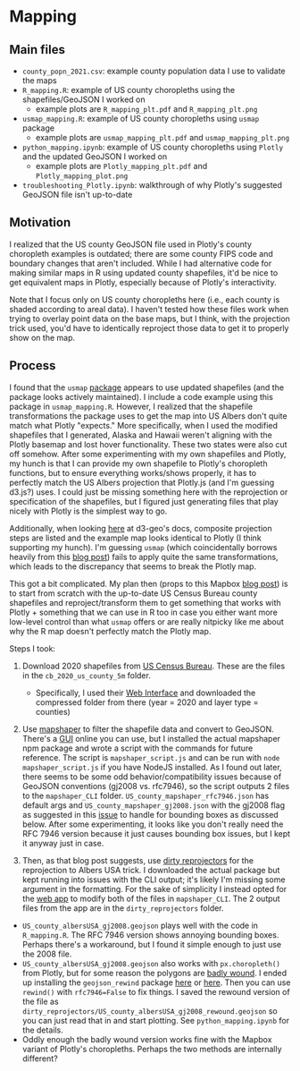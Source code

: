# Mapping

## Main files

- `county_popn_2021.csv`: example county population data I use to validate the maps
- `R_mapping.R`: example of US county choropleths using the shapefiles/GeoJSON I worked on
  - example plots are `R_mapping_plt.pdf` and `R_mapping_plt.png`
- `usmap_mapping.R`: example of US county choropleths using `usmap` package
  - example plots are `usmap_mapping_plt.pdf` and `usmap_mapping_plt.png`
- `python_mapping.ipynb`: example of US county choropleths using `Plotly` and the updated GeoJSON I worked on 
  - example plots are `Plotly_mapping_plt.pdf` and `Plotly_mapping_plot.png`
- `troubleshooting_Plotly.ipynb`: walkthrough of why Plotly's suggested GeoJSON file isn't up-to-date

## Motivation

I realized that the US county GeoJSON file used in Plotly's county choropleth examples is outdated; there are some county FIPS code and boundary changes that aren't included. While I had alternative code for making similar maps in R using updated county shapefiles, it'd be nice to get equivalent maps in Plotly, especially because of Plotly's interactivity. 

Note that I focus only on US county choropleths here (i.e., each county is shaded according to areal data). I haven't tested how these files work when trying to overlay point data on the base maps, but I think, with the projection trick used, you'd have to identically reproject those data to get it to properly show on the map.

## Process

I found that the `usmap` [package](https://github.com/pdil/usmap) appears to use updated shapefiles (and the package looks actively maintained). I include a code example using this package in `usmap_mapping.R`. However, I realized that the shapefile transformations the package uses to get the map into US Albers don't quite match what Plotly "expects." More specifically, when I used the modified shapefiles that I generated, Alaska and Hawaii weren't aligning with the Plotly basemap and lost hover functionality. These two states were also cut off somehow. After some experimenting with my own shapefiles and Plotly, my hunch is that I can provide my own shapefile to Plotly's choropleth functions, but to ensure everything works/shows properly, it has to perfectly match the US Albers projection that Plotly.js (and I'm guessing d3.js?) uses. I could just be missing something here with the reprojection or specification of the shapefiles, but I figured just generating files that play nicely with Plotly is the simplest way to go. 

Additionally, when looking [here](https://github.com/d3/d3-geo#geoAlbersUsa) at d3-geo's docs, composite projection steps are listed and the example map looks identical to Plotly (I think supporting my hunch). I'm guessing `usmap` (which coincidentally borrows heavily from this [blog post](https://rud.is/b/2014/11/16/moving-the-earth-well-alaska-hawaii-with-r/)) fails to apply quite the same transformations, which leads to the discrepancy that seems to break the Plotly map.

This got a bit complicated. My plan then (props to this Mapbox [blog post](https://blog.mapbox.com/mapping-the-us-elections-guide-to-albers-usa-projection-in-studio-45be6bafbd7e)) is to start from scratch with the up-to-date US Census Bureau county shapefiles and reproject/transform them to get something that works with Plotly + something that we can use in R too in case you either want more low-level control than what `usmap` offers or are really nitpicky like me about why the R map doesn't perfectly match the Plotly map.

Steps I took:

1. Download 2020 shapefiles from [US Census Bureau](https://www.census.gov/geographies/mapping-files/time-series/geo/tiger-line-file.2020.html). These are the files in the `cb_2020_us_county_5m` folder.
    - Specifically, I used their [Web Interface](https://www.census.gov/cgi-bin/geo/shapefiles/index.php) and downloaded the compressed folder from there (year = 2020 and layer type = counties)
    
2. Use [mapshaper](https://github.com/mbloch/mapshaper) to filter the shapefile data and convert to GeoJSON. There's a [GUI](https://mapshaper.org/) online you can use, but I installed the actual mapshaper npm package and wrote a script with the commands for future reference. The script is `mapshaper_script.js` and can be run with `node mapshaper_script.js` if you have NodeJS installed. As I found out later, there seems to be some odd behavior/compatibility issues because of GeoJSON conventions (gj2008 vs. rfc7946), so the script outputs 2 files to the `mapshaper_CLI` folder. `US_county_mapshaper_rfc7946.json` has default args and `US_county_mapshaper_gj2008.json` with the gj2008 flag as suggested in this [issue](https://github.com/developmentseed/dirty-reprojectors/issues/13#issuecomment-662715598) to handle for bounding boxes as discussed below. After some experimenting, it looks like you don't really need the RFC 7946 version because it just causes bounding box issues, but I kept it anyway just in case.

3. Then, as that blog post suggests, use [dirty reprojectors](https://github.com/developmentseed/dirty-reprojectors) for the reprojection to Albers USA trick. I downloaded the actual package but kept running into issues with the CLI output; it's likely I'm missing some argument in the formatting. For the sake of simplicity I instead opted for the [web app](https://www.developmentseed.org/dirty-reprojectors-app/) to modify both of the files in `mapshaper_CLI`. The 2 output files from the app are in the `dirty_reprojectors` folder. 
  - `US_county_albersUSA_gj2008.geojson` plays well with the code in `R_mapping.R`. The RFC 7946 version shows annoying bounding boxes. Perhaps there's a workaround, but I found it simple enough to just use the 2008 file.
  - `US_county_albersUSA_gj2008.geojson` also works with `px.choropleth()` from Plotly, but for some reason the polygons are [badly wound](https://github.com/plotly/plotly.py/issues/3248). I ended up installing the `geojson_rewind` package [here](https://anaconda.org/conda-forge/geojson-rewind) or [here](https://github.com/chris48s/geojson-rewind). Then you can use `rewind()` with `rfc7946=False` to fix things. I saved the rewound version of the file as `dirty_reprojectors/US_county_albersUSA_gj2008_rewound.geojson` so you can just read that in and start plotting. See `python_mapping.ipynb` for the details. 
  - Oddly enough the badly wound version works fine with the Mapbox variant of Plotly's choropleths. Perhaps the two methods are internally different?
